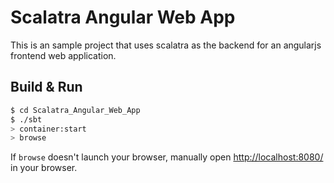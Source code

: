 # Scalatra Angular Web App #
This is an sample project that uses scalatra as the backend for an angularjs
frontend web application.
## Build & Run ##

```sh
$ cd Scalatra_Angular_Web_App
$ ./sbt
> container:start
> browse
```

If `browse` doesn't launch your browser, manually open [http://localhost:8080/](http://localhost:8080/) in your browser.
